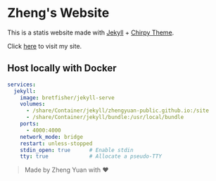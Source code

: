 # Zheng's Website
This is a statis website made with [Jekyll](https://jekyllrb.com/) + [Chirpy Theme](https://github.com/cotes2020/jekyll-theme-chirpy/). 

Click [here](https://zhengyuan-public.github.io) to visit my site.

## Host locally with Docker
```yaml
services:
  jekyll:
    image: bretfisher/jekyll-serve
    volumes:
      - /share/Container/jekyll/zhengyuan-public.github.io:/site
      - /share/Container/jekyll/bundle:/usr/local/bundle
    ports:
      - 4000:4000
    network_mode: bridge
    restart: unless-stopped
    stdin_open: true      # Enable stdin
    tty: true             # Allocate a pseudo-TTY
```

> Made by Zheng Yuan with :hearts: